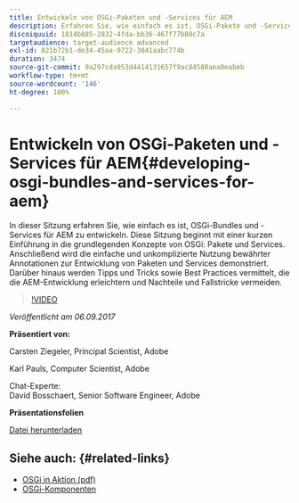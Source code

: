 ```yaml
---
title: Entwickeln von OSGi-Paketen und -Services für AEM
description: Erfahren Sie, wie einfach es ist, OSGi-Pakete und -Services für AEM zu entwickeln. Diese Sitzung beginnt mit einer kurzen Einführung in die grundlegenden Konzepte von OSGi.
discoiquuid: 1814b885-2832-4fda-bb36-467f77b88c7a
targetaudience: target-audience advanced
exl-id: 821b72b1-de34-45aa-9722-3041aabc774b
duration: 3474
source-git-commit: 9a297cda953d4414131657f9ac84580aea0eabeb
workflow-type: tm+mt
source-wordcount: '146'
ht-degree: 100%

---
```


# Entwickeln von OSGi-Paketen und -Services für AEM{#developing-osgi-bundles-and-services-for-aem}

In dieser Sitzung erfahren Sie, wie einfach es ist, OSGi-Bundles und -Services für AEM zu entwickeln. Diese Sitzung beginnt mit einer kurzen Einführung in die grundlegenden Konzepte von OSGi: Pakete und Services. Anschließend wird die einfache und unkomplizierte Nutzung bewährter Annotationen zur Entwicklung von Paketen und Services demonstriert. Darüber hinaus werden Tipps und Tricks sowie Best Practices vermittelt, die die AEM-Entwicklung erleichtern und Nachteile und Fallstricke vermeiden.

>[!VIDEO](https://video.tv.adobe.com/v/19654/?quality=9)

*Veröffentlicht am 06.09.2017*

**Präsentiert von:**

Carsten Ziegeler, Principal Scientist, Adobe

Karl Pauls, Computer Scientist, Adobe

Chat-Experte:\
David Bosschaert, Senior Software Engineer, Adobe

**Präsentationsfolien**

[Datei herunterladen](assets/aem-gems-osgi-best-practices-090617.pdf)

## Siehe auch: {#related-links}

* [OSGi in Aktion (pdf)](https://manning-content.s3.amazonaws.com/download/9/86fba2b-2ea2-48cc-855d-39e06df49ceb/OSGIiAsamplech1.pdf)
* [OSGi-Komponenten](https://blog.osoco.de/2015/08/osgi-components-simply-simple-part-i/)
